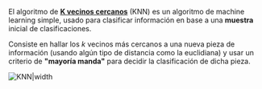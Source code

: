 El algoritmo de **[K vecinos cercanos](https://en.wikipedia.org/wiki/K-nearest_neighbors_algorithm)** (KNN) es un algoritmo de machine learning simple, usado para clasificar información en base a una **muestra** inicial de clasificaciones.

Consiste en hallar los $k$ vecinos más cercanos a una nueva pieza de información (usando algún tipo de distancia como la euclidiana) y usar un criterio de **"mayoría manda"** para decidir la clasificación de dicha pieza.

![KNN|width](https://upload.wikimedia.org/wikipedia/commons/thumb/e/e7/KnnClassification.svg/800px-KnnClassification.svg.png)
